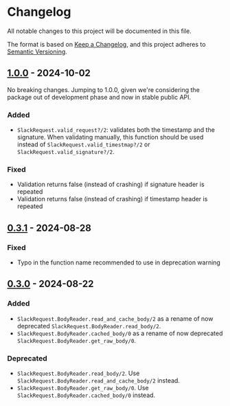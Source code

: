 # Changelog

All notable changes to this project will be documented in this file.

The format is based on [Keep a Changelog](https://keepachangelog.com/en/1.1.0/),
and this project adheres to [Semantic Versioning](https://semver.org/spec/v2.0.0.html).

## [1.0.0] - 2024-10-02

No breaking changes.
Jumping to 1.0.0, given we're considering the package out of development phase and now in stable public API.

### Added

- `SlackRequest.valid_request?/2`: validates both the timestamp and the signature. When validating manually, this
function should be used instead of `SlackRequest.valid_timestmap?/2` or `SlackRequest.valid_signature?/2`.

### Fixed

- Validation returns false (instead of crashing) if signature header is repeated
- Validation returns false (instead of crashing) if timestamp header is repeated

## [0.3.1] - 2024-08-28

### Fixed

- Typo in the function name recommended to use in deprecation warning

## [0.3.0] - 2024-08-22

### Added

- `SlackRequest.BodyReader.read_and_cache_body/2` as a rename of now deprecated `SlackRequest.BodyReader.read_body/2`.
- `SlackRequest.BodyReader.cached_body/0` as a rename of now deprecated `SlackRequest.BodyReader.get_raw_body/0`.

### Deprecated

- `SlackRequest.BodyReader.read_body/2`. Use `SlackRequest.BodyReader.read_and_cache_body/2` instead.
- `SlackRequest.BodyReader.get_raw_body/0`. Use `SlackRequest.BodyReader.cached_body/0` instead.

[1.0.0]: https://github.com/mimiquate/slack_request/compare/v0.3.1...v1.0.0/
[0.3.1]: https://github.com/mimiquate/slack_request/compare/v0.3.0...v0.3.1/
[0.3.0]: https://github.com/mimiquate/slack_request/compare/v0.2.0...v0.3.0/
